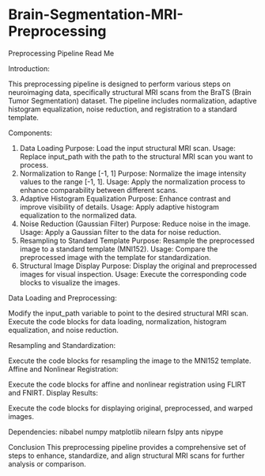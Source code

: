 # Brain-Segmentation-MRI-Preprocessing
Preprocessing Pipeline Read Me

Introduction: 

This preprocessing pipeline is designed to perform various steps on neuroimaging data, specifically structural MRI scans from the BraTS (Brain Tumor Segmentation) dataset. The pipeline includes normalization, adaptive histogram equalization, noise reduction, and registration to a standard template.

Components:

1. Data Loading
Purpose: Load the input structural MRI scan.
Usage: Replace input_path with the path to the structural MRI scan you want to process.
2. Normalization to Range [-1, 1]
Purpose: Normalize the image intensity values to the range [-1, 1].
Usage: Apply the normalization process to enhance comparability between different scans.
3. Adaptive Histogram Equalization
Purpose: Enhance contrast and improve visibility of details.
Usage: Apply adaptive histogram equalization to the normalized data.
4. Noise Reduction (Gaussian Filter)
Purpose: Reduce noise in the image.
Usage: Apply a Gaussian filter to the data for noise reduction.
5. Resampling to Standard Template
Purpose: Resample the preprocessed image to a standard template (MNI152).
Usage: Compare the preprocessed image with the template for standardization.
6. Structural Image Display
Purpose: Display the original and preprocessed images for visual inspection.
Usage: Execute the corresponding code blocks to visualize the images.

Data Loading and Preprocessing:

Modify the input_path variable to point to the desired structural MRI scan.
Execute the code blocks for data loading, normalization, histogram equalization, and noise reduction.

Resampling and Standardization:

Execute the code blocks for resampling the image to the MNI152 template.
Affine and Nonlinear Registration:

Execute the code blocks for affine and nonlinear registration using FLIRT and FNIRT.
Display Results:

Execute the code blocks for displaying original, preprocessed, and warped images.

Dependencies:
nibabel
numpy
matplotlib
nilearn
fslpy
ants
nipype

Conclusion
This preprocessing pipeline provides a comprehensive set of steps to enhance, standardize, and align structural MRI scans for further analysis or comparison.

